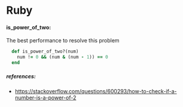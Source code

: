 # Ruby

#### is_power_of_two:

The best performance to resolve this problem

```ruby
  def is_power_of_two?(num)
    num != 0 && (num & (num - 1)) == 0
  end
```

##### references:

  - https://stackoverflow.com/questions/600293/how-to-check-if-a-number-is-a-power-of-2
